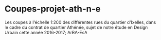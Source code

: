 # Coupes-projet-ath-n-e
Les coupes à l'échelle 1:200 des différentes rues du quartier d'Ixelles, dans le cadre du contrat de quartier Athénée, sujet de notre étude en Design Urbain cette année 2016-2017; ArBA-EsA
